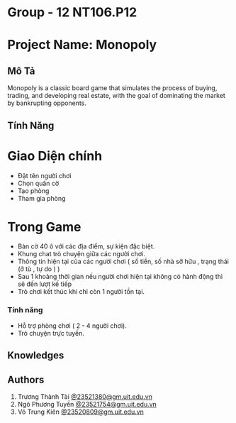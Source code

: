 # Group - 12                                              NT106.P12

# Project Name: Monopoly
## Mô Tả
Monopoly is a classic board game that simulates the process of buying, trading, and developing real estate, with the goal of dominating the market by bankrupting opponents.
## Tính Năng
# Giao Diện chính
- Đặt tên người chơi
- Chọn quân cờ
- Tạo phòng
- Tham gia phòng
# Trong Game
- Bàn cờ 40 ô với các địa điểm, sự kiện đặc biệt.
- Khung chat trò chuyện giữa các người chơi.
- Thông tin hiện tại của các người chơi ( số tiền, số nhà sỡ hữu , trạng thái (ở tù , tự do ) )
- Sau 1 khoảng thời gian nếu người chơi hiện tại không có hành động thì sẽ đến lượt kế tiếp
- Trò chơi kết thúc khi chỉ còn 1 người tồn tại.
### Tính năng
- Hỗ trợ phòng chơi ( 2 - 4 người chơi).
- Trò chuyện trực tuyến.
## Knowledges

## Authors
1. Trương Thành Tài [@23521380@gm.uit.edu.vn](23521380@gm.uit.edu.vn)
2. Ngô Phương Tuyền [@23521754@gm.uit.edu.vn](23521754@gm.uit.edu.vn)
3. Võ Trung Kiên [@23520809@gm.uit.edu.vn](23520809@gm.uit.edu.vn)


